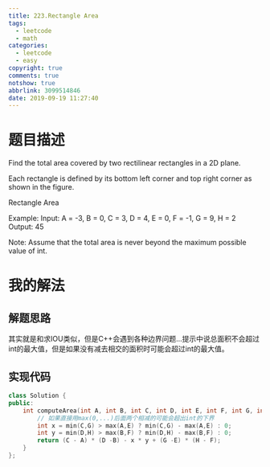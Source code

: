 ```yaml
---
title: 223.Rectangle Area
tags:
  - leetcode
  - math
categories:
  - leetcode
  - easy
copyright: true
comments: true
notshow: true
abbrlink: 3099514846
date: 2019-09-19 11:27:40
---
```

# 题目描述
Find the total area covered by two rectilinear rectangles in a 2D plane.

Each rectangle is defined by its bottom left corner and top right corner as shown in the figure.

Rectangle Area

Example:
Input: A = -3, B = 0, C = 3, D = 4, E = 0, F = -1, G = 9, H = 2
Output: 45

Note:
Assume that the total area is never beyond the maximum possible value of int.

# 我的解法
## 解题思路
其实就是和求IOU类似，但是C++会遇到各种边界问题...提示中说总面积不会超过int的最大值，但是如果没有减去相交的面积时可能会超过int的最大值。
## 实现代码
```C++
class Solution {
public:
    int computeArea(int A, int B, int C, int D, int E, int F, int G, int H) {
        // 如果直接用max(0,...)后面两个相减的可能会超出int的下界
        int x = min(C,G) > max(A,E) ? min(C,G) - max(A,E) : 0;
        int y = min(D,H) > max(B,F) ? min(D,H) - max(B,F) : 0;
        return (C - A) * (D -B) - x * y + (G -E) * (H - F);
    }
};
```
